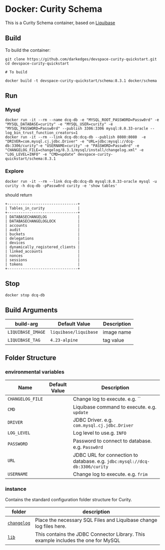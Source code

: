 # Docker: Curity Schema

This is a Curity Schema container, based on [Liquibase](https://www.liquibase.org/)

## Build

To build the container:

```console
git clone https://github.com/darkedges/devspace-curity-quickstart.git
cd devspace-curity-quickstart

# To build

docker build -t devspace-curity-quickstart/schema:8.3.1 docker/schema
```

## Run

### Mysql

```console
docker run -it --rm --name dcq-db -e "MYSQL_ROOT_PASSWORD=Passw0rd" -e "MYSQL_DATABASE=curity" -e "MYSQL_USER=curity" -e "MYSQL_PASSWORD=Passw0rd" --publish 3306:3306 mysql:8.0.33-oracle --log_bin_trust_function_creators=1
docker run -it --rm --link dcq-db:dcq-db --publish 8080:8080  -e "DRIVER=com.mysql.cj.jdbc.Driver" -e "URL=jdbc:mysql://dcq-db:3306/curity"-e "USERNAME=curity" -e "PASSWORD=Passw0rd" -e "CHANGELOG_FILE=changelog/8.3.1/mysql/install/changelog.xml" -e "LOG_LEVEL=INFO" -e "CMD=update" devspace-curity-quickstart/schema:8.3.1
```

### Explore

```console
docker run -it --rm --link dcq-db:dcq-db mysql:8.0.33-oracle mysql -u curity -h dcq-db -pPassw0rd curity -e 'show tables'
```

should return

```console
+--------------------------------+
| Tables_in_curity               |
+--------------------------------+
| DATABASECHANGELOG              |
| DATABASECHANGELOGLOCK          |
| accounts                       |
| audit                          |
| buckets                        |
| delegations                    |
| devices                        |
| dynamically_registered_clients |
| linked_accounts                |
| nonces                         |
| sessions                       |
| tokens                         |
+--------------------------------+
```

## Stop

```console
docker stop dcq-db
```

## Build Arguments

| build-arg         | Default Value         | Description |
| ----------------- | --------------------- | ----------- |
| `LIQUIBASE_IMAGE` | `liquibase/liquibase` | image name  |
| `LIQUIBASE_TAG`   | `4.23-alpine`         | tag value   |

## Folder Structure

### environmental variables

| Name             | Default Value | Description                                                                 |
| ---------------- | ------------- | --------------------------------------------------------------------------- |
| `CHANGELOG_FILE` |               | Change log to execute. e.g. ``                                              |
| `CMD`            |               | Liquibase command to execute. e.g. `update`                                 |
| `DRIVER`         |               | JDBC Driver. e.g. `com.mysql.cj.jdbc.Driver`                                |
| `LOG_LEVEL`      |               | Log level to use.g. `INFO`                                                  |
| `PASSWORD`       |               | Password to connect to database. e.g. `Passw0rd`                            |
| `URL`            |               | JDBC URL for connection to database. e.g. `jdbc:mysql://dcq-db:3306/curity` |
| `USERNAME`       |               | Change log to execute. e.g. `frim`                                          |

### instance

Contains the standard configuration folder structure for Curity.

| folder                   | description                                                                       |
| ------------------------ | --------------------------------------------------------------------------------- |
| [`changelog`](changelog) | Place the necessary SQL Files and Liquibase change log files here.                |
| [`lib`](lib)             | This contains the JDBC Connector Library. This example includes the one for MySQL |
